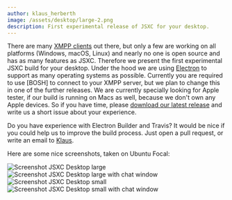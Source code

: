 ```yaml
---
author: klaus_herberth
image: /assets/desktop/large-2.png
description: First experimental release of JSXC for your desktop.
---
```


There are many [XMPP clients][xmpp-clients] out there, but only a few are
working on all platforms (Windows, macOS, Linux) and nearly no one is open
source and has as many features as JSXC. Therefore we present the first
experimental JSXC build for your desktop. Under the hood we are using [Electron]
to support as many operating systems as possible. Currently you are required to
use [BOSH] to connect to your XMPP server, but we plan to change this in one of
the further releases. We are currently specially looking for Apple tester, if
our build is running on Macs as well, because we don't own any Apple devices. So
if you have time, please [download our latest release][release] and write us a
short issue about your experience.

Do you have experience with Electron Builder and Travis? It would be nice if you
could help us to improve the build process. Just open a pull request, or write
an email to [Klaus].

Here are some nice screenshots, taken on Ubuntu Focal:

![Screenshot JSXC Desktop large]({{site.url}}/assets/desktop/large-1.png)
![Screenshot JSXC Desktop large with chat window]({{site.url}}/assets/desktop/large-2.png)
![Screenshot JSXC Desktop small]({{site.url}}/assets/desktop/small-1.png)
![Screenshot JSXC Desktop small with chat window]({{site.url}}/assets/desktop/small-2.png)

[xmpp-clients]: https://xmpp.org/software/clients.html
[Electron]: https://www.electronjs.org
[release]: https://github.com/jsxc/desktop/releases
[Klaus]: https://www.jsxc.org/contact.html